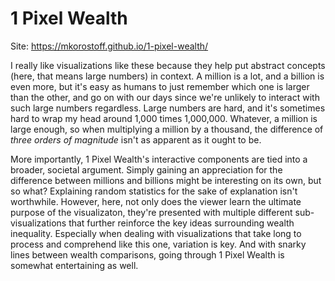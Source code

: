 # 1 Pixel Wealth

Site: https://mkorostoff.github.io/1-pixel-wealth/

I really like visualizations like these because they help put abstract concepts (here, that means large numbers) in context. A million is a lot, and a billion is even more, but it's easy as humans to just remember which one is larger than the other, and go on with our days since we're unlikely to interact with such large numbers regardless. Large numbers are hard, and it's sometimes hard to wrap my head around 1,000 times 1,000,000. Whatever, a million is large enough, so when multiplying a million by a thousand, the difference of *three orders of magnitude* isn't as apparent as it ought to be. 

More importantly, 1 Pixel Wealth's interactive components are tied into a broader, societal argument. Simply gaining an appreciation for the difference between millions and billions might be interesting on its own, but so what? Explaining random statistics for the sake of explanation isn't worthwhile. However, here, not only does the viewer learn the ultimate purpose of the visualizaton, they're presented with multiple different sub-visualizations that further reinforce the key ideas surrounding wealth inequality. Especially when dealing with visualizations that take long to process and comprehend like this one, variation is key. And with snarky lines between wealth comparisons, going through 1 Pixel Wealth is somewhat entertaining as well.
